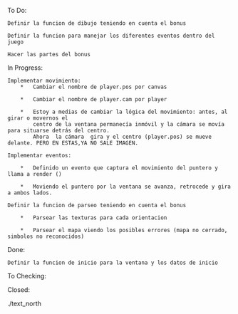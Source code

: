 To Do:

	Definir la funcion de dibujo teniendo en cuenta el bonus

	Definir la funcion para manejar los diferentes eventos dentro del juego

	Hacer las partes del bonus

In Progress:

	Implementar movimiento:
		*	Cambiar el nombre de player.pos por canvas

		*	Cambiar el nombre de player.cam por player

		*	Estoy a medias de cambiar la lógica del movimiento: antes, al girar o movernos el
			centro de la ventana permanecía inmóvil y la cámara se movía para situarse detrás del centro.
			Ahora  la cámara  gira y el centro (player.pos) se mueve delante. PERO EN ESTAS,YA NO SALE IMAGEN.

	Implementar eventos:
	
		*	Definido un evento que captura el movimiento del puntero y llama a render ()

		*	Moviendo el puntero por la ventana se avanza, retrocede y gira a ambos lados.

	Definir la funcion de parseo teniendo en cuenta el bonus
	
		* 	Parsear las texturas para cada orientacion  
		
		* 	Parsear el mapa viendo los posibles errores (mapa no cerrado, simbolos no reconocidos)

Done:

	Definir la funcion de inicio para la ventana y los datos de inicio

To Checking:

Closed:


./text_north 